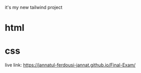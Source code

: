 it's my new tailwind project

# html
# css
live link: https://jannatul-ferdousi-jannat.github.io/Final-Exam/
